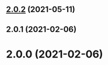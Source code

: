 ## [2.0.2](https://github.com/refrens/gst-states/compare/2.0.1...2.0.2) (2021-05-11)

## 2.0.1 (2021-02-06)

# 2.0.0 (2021-02-06)



